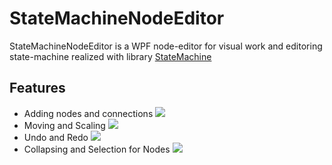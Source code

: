 # StateMachineNodeEditor
 StateMachineNodeEditor is a WPF node-editor for visual work and editoring  state-machine  realized with library [StateMachine](https://github.com/RomanSoloweow/StateMachine)

## Features
- Adding nodes and connections
![](https://github.com/RomanSoloweow/StateMachineNodeEditor/blob/gh-pages/Gifs/adding.gif)
- Moving and Scaling
![](https://github.com/RomanSoloweow/StateMachineNodeEditor/blob/gh-pages/Gifs/moving%20and%20scaling.gif)
- Undo and Redo
![](https://github.com/RomanSoloweow/StateMachineNodeEditor/blob/gh-pages/Gifs/undo%20and%20redo.gif)
- Collapsing and Selection for Nodes
![](https://github.com/RomanSoloweow/StateMachineNodeEditor/blob/gh-pages/Gifs/collapsing%20and%20selection.gif)

